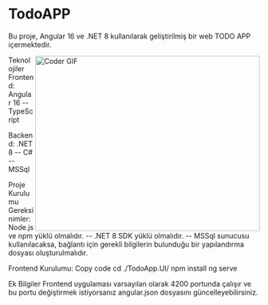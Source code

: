 # TodoAPP
Bu proje, Angular 16 ve .NET 8 kullanılarak geliştirilmiş bir web TODO APP içermektedir.

<img align="right" alt="Coder GIF" height=350 width=450 src="[https://www.theodysseyonline.com/media-library/image.gif](https://www.theodysseyonline.com/media-library/image.gif?id=39515115&width=320&quality=80)" />





Teknolojiler
Frontend: Angular 16  -- TypeScript

Backend: .NET 8 -- C# -- MSSql


Proje Kurulumu
Gereksinimler: Node.js ve npm yüklü olmalıdır. --  .NET 8 SDK yüklü olmalıdır. -- MSSql sunucusu kullanılacaksa, bağlantı için gerekli bilgilerin bulunduğu bir yapılandırma dosyası oluşturulmalıdır.  


Frontend Kurulumu:
Copy code
cd ./TodoApp.UI/
npm install
ng serve

Ek Bilgiler
Frontend uygulaması varsayılan olarak 4200 portunda çalışır ve bu portu değiştirmek istiyorsanız angular.json dosyasını güncelleyebilirsiniz.
